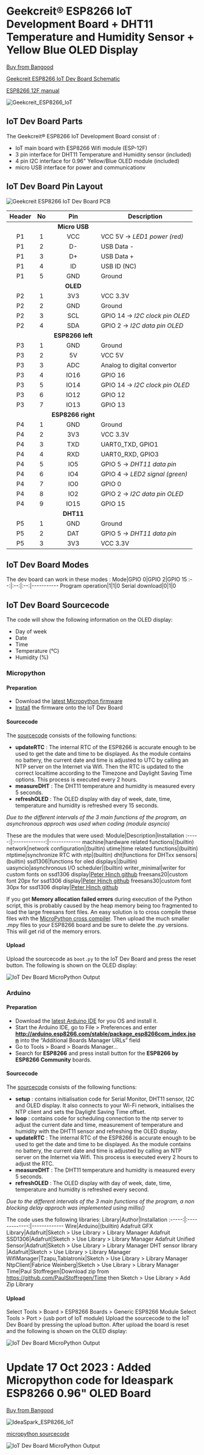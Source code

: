 # Geekcreit® ESP8266 IoT Development Board + DHT11 Temperature and Humidity Sensor + Yellow Blue OLED Display

[Buy from Bangood](https://www.banggood.com/Geekcreit-ESP8266-IoT-Development-Board-DHT11-Temperature-and-Humidity-Yellow-Blue-OLED-Display-SDK-Programming-Wifi-Module-p-1471313.html?rmmds=myorder&cur_warehouse=CN)

[Geekcreit ESP8266 IoT Dev Board Schematic](resources/geekcreit_esp8266_iot_dev_board_schematic.pdf)

[ESP8266 12F manual](resources/ESP-12F.pdf)

![Geekcreit_ESP8266_IoT](images/geekcreit_ESP8266_iot_dev_board.jpg)

## IoT Dev Board Parts
The Geekcreit® ESP8266 IoT Development Board consist of :
* IoT main board with ESP8266 Wifi module (ESP-12F)
* 3 pin interface for DHT11 Temperature and Humidity sensor (included)
* 4 pin I2C interface for 0.96" Yellow/Blue OLED module (included)
* micro USB interface for power and communicationv

## IoT Dev Board Pin Layout 
![Geekcreit ESP8266 IoT Dev Board PCB](images/geekcreit_ESP8266_iot_dev_board_pcb.jpg)

Header|No|Pin|Description
:--:|:--:|:--:|-----------
|||**Micro USB**
P1|1|VCC|VCC 5V -> *LED1 power (red)*
P1|2|D-|USB Data -
P1|3|D+|USB Data +
P1|4|ID|USB ID (NC)
P1|5|GND|Ground
|||**OLED**
|P2|1|3V3|VCC 3.3V
|P2|2|GND|Ground
|P2|3|SCL|GPIO 14 -> *I2C clock pin OLED*
|P2|4|SDA|GPIO 2 -> *I2C data pin OLED*
|||**ESP8266 left** 
P3|1|GND|Ground
P3|2|5V|VCC 5V
P3|3|ADC|Analog to digital convertor
P3|4|IO16|GPIO 16
P3|5|IO14|GPIO 14 -> *I2C clock pin OLED*
P3|6|IO12|GPIO 12
P3|7|IO13|GPIO 13
|||**ESP8266 right**
P4|1|GND|Ground
P4|2|3V3|VCC 3.3V
P4|3|TXD|UART0_TXD, GPIO1
P4|4|RXD|UART0_RXD, GPIO3
P4|5|IO5|GPIO 5 -> *DHT11 data pin*
P4|6|IO4|GPIO 4 -> *LED2 signal (green)*
P4|7|IO0|GPIO 0
P4|8|IO2|GPIO 2 -> *I2C data pin OLED*
P4|9|IO15|GPIO 15
|||**DHT11**
P5|1|GND|Ground
P5|2|DAT|GPIO 5 -> *DHT11 data pin*
P5|3|3V3|VCC 3.3V

## IoT Dev Board Modes
The dev board can work in these modes :
Mode|GPIO 0|GPIO 2|GPIO 15
:--:|:--:|:--:|-----------
Program operation|1|1|0
Serial download|0|1|0

## IoT Dev Board Sourcecode

The code will show the following information on the OLED display:
- Day of week
- Date
- Time
- Temperature (°C)
- Humidity (%)

### Micropython

#### Preparation
- Download the [latest Micropython firmware](https://micropython.org/resources/firmware/esp8266-20191220-v1.12.bin)
- [Install](http://docs.micropython.org/en/latest/esp8266/tutorial/intro.html#deploying-the-firmware) the firmware onto the IoT Dev Board 

#### Sourcecode
The [sourcecode](sourcecode/micropython/esp8266_dht11_oled.py) consists of the following functions:

- **updateRTC** : The internal RTC of the ESP8266 is accurate enough to be used to get the date and time to be displayed. As the module contains no battery, the current date and time is adjusted to UTC by calling an NTP server on the Internet via Wifi. Then the RTC is updated to the correct localtime according to the Timezone and Daylight Saving Time options. This process is executed every 2 hours. 
- **measureDHT** : The DHT11 temperature and humidity is measured every 5 seconds.
- **refreshOLED** : The OLED display with day of week, date, time, temperature and humidity is refreshed every 15 seconds.

*Due to the different intervals of the 3 main functions of the program, an asynchronous approch was used when coding (module asyncio)*


These are the modules that were used:
Module|Description|Installation
:-----:|:-------------:|-------------
machine|hardware related functions|(builtin)
network|network configuration|(builtin)
utime|time related functions|(builtin)
ntptime|synchronize RTC with ntp|(builtin)
dht|functions for DHTxx sensors|(builtin)
ssd1306|functions for oled displays|(builtin)
uasyncio|asynchronous I/O scheduler|(builtin)
writer_minimal|writer for custom fonts on ssd1306 display|[Peter Hinch github](https://github.com/peterhinch/micropython-font-to-py)
freesans20|custom font 20px for ssd1306 display|[Peter Hinch github](https://github.com/peterhinch/micropython-font-to-py)
freesans30|custom font 30px for ssd1306 display|[Peter Hinch github](https://github.com/peterhinch/micropython-font-to-py)

If you get **Memory allocation failed errors** during execution of the Python script, this is probably caused by the heap memory being too fragmented to load the large freesans font files. An easy solution is to cross compile these files with the [MicroPython cross compiler](https://github.com/micropython/micropython/tree/master/mpy-cross). Then upload the much smaller .mpy files to your ESP8266 board and be sure to delete the .py versions. This will get rid of the memory errors.

#### Upload

Upload the sourcecode as ```boot.py``` to the IoT Dev Board and press the reset button. The following is shown on the OLED display:

![IoT Dev Board MicroPython Output](images/geekcreit_ESP8266_iot_dev_board_micropython.jpg)

### Arduino

#### Preparation
- Download the [latest Arduino IDE](https://www.arduino.cc/en/Main/Software) for you OS and install it.
- Start the Arduino IDE, go to File > Preferences and enter **http://arduino.esp8266.com/stable/package_esp8266com_index.json** into the “Additional Boards Manager URLs” field
- Go to Tools > Board > Boards Manager…
- Search for **ESP8266** and press install button for the **ESP8266 by ESP8266 Community** boards.

#### Sourcecode

The [sourcecode](sourcecode/arduino/esp8266_dht_oled.ino) consists of the following functions:

- **setup** : contains initialisation code for Serial Monitor, DHT11 sensor, I2C and OLED display. It also connects to your Wi-Fi network, initialises the NTP client and sets the Daylight Saving Time offset.
- **loop** : contains code for scheduling connection to the ntp server to adjust the current date and time, measurement of temperature and humidity with the DHT11 sensor and refreshing the OLED display.
- **updateRTC** : The internal RTC of the ESP8266 is accurate enough to be used to get the date and time to be displayed. As the module contains no battery, the current date and time is adjusted by calling an NTP server on the Internet via Wifi. This process is executed every 2 hours to adjust the RTC.
- **measureDHT** : The DHT11 temperature and humidity is measured every 5 seconds.
- **refreshOLED** : The OLED display with day of week, date, time, temperature and humidity is refreshed every second.

*Due to the different intervals of the 3 main functions of the program, a non blocking delay approch was implemented using millis()*

The code uses the following libraries:
Library|Author|Installation
:-----:|:-------------:|-------------
Wire|Arduino|(builtin)
Adafruit GFX Library|Adafruit|Sketch > Use Library > Library Manager
Adafruit SSD1306|Adafruit|Sketch > Use Library > Library Manager
Adafruit Unified Sensor|Adafruit|Sketch > Use Library > Library Manager
DHT sensor library |Adafruit|Sketch > Use Library > Library Manager
WifiManager|Tzapu,Tablatronix|Sketch > Use Library > Library Manager
NtpClient|Fabrice Weinberg|Sketch > Use Library > Library Manager
Time|Paul Stoffregen|Download zip from https://github.com/PaulStoffregen/Time then Sketch > Use Library > Add Zip Library 

#### Upload

Select Tools > Board > ESP8266 Boards > Generic ESP8266 Module
Select Tools > Port > (usb port of IoT module)
Upload the sourcecode to the IoT Dev Board by pressing the upload button. After upload the board is reset and the following is shown on the OLED display:

![IoT Dev Board MicroPython Output](images/geekcreit_ESP8266_iot_dev_board_arduino.jpg)

# Update 17 Oct 2023 : Added Micropython code for Ideaspark ESP8266 0.96" OLED Board

[Buy from Bangood](https://www.aliexpress.com/item/1005005242283189.html?spm=a2g0o.store_pc_home.0.0.724740d4ZmPy4b&pdp_npi=3%40dis%21EUR%21%E2%82%AC%204%2C80%21%E2%82%AC%204%2C56%21%21%21%21%21%40%2112000032335054938%21sh%21%21)

![IdeaSpark_ESP8266_IoT](images/ideaspark_ESP8266_oled_dev_board.jpg)

[micropython sourcecode](sourcecode/micropython/ideaspark_oled_dht11.py)

![IoT Dev Board MicroPython Output](images/ideaspark_ESP8266_iot_dev_board_micropython.jpg)